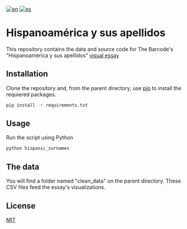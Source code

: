 [![en](https://img.shields.io/badge/lang-en-pink.svg)](https://github.com/TheBarcodeProject/hispanic-surnames/blob/main/README.md)
[![es](https://img.shields.io/badge/lang-es-purple.svg)](https://github.com/TheBarcodeProject/hispanic-surnames/blob/main/README.es.md)

# Hispanoamérica y sus apellidos

This repository contains the data and source code for The Barcode's "Hispanoamérica y sus apellidos" [visual essay](https://www.thebarcode.io/el-nombre-del-padre/ 'El nombre del padre')

## Installation

Clone the repository and, from the parent directory, use [pip](https://pip.pypa.io/en/stable/) to install the requiered packages.

```bash
pip install -r requirements.txt
```

## Usage

Run the script using Python

```python
python hispanic_surnames
```

## The data
You will find a folder named "clean_data" on the parent directory.  These CSV files feed the essay's visualizations.


## License
[MIT](https://choosealicense.com/licenses/mit/)